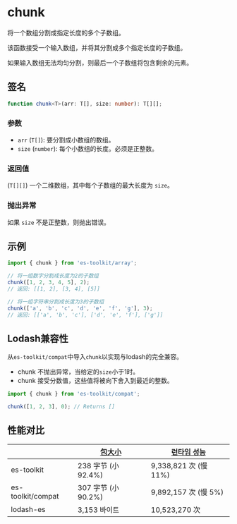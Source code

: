 # chunk

将一个数组分割成指定长度的多个子数组。

该函数接受一个输入数组，并将其分割成多个指定长度的子数组。

如果输入数组无法均匀分割，则最后一个子数组将包含剩余的元素。

## 签名

```typescript
function chunk<T>(arr: T[], size: number): T[][];
```

### 参数

- `arr` (`T[]`): 要分割成小数组的数组。
- `size` (`number`): 每个小数组的长度。必须是正整数。

### 返回值

(`T[][]`) 一个二维数组，其中每个子数组的最大长度为 `size`。

### 抛出异常

如果 `size` 不是正整数，则抛出错误。

## 示例

```typescript
import { chunk } from 'es-toolkit/array';

// 将一组数字分割成长度为2的子数组
chunk([1, 2, 3, 4, 5], 2);
// 返回: [[1, 2], [3, 4], [5]]

// 将一组字符串分割成长度为3的子数组
chunk(['a', 'b', 'c', 'd', 'e', 'f', 'g'], 3);
// 返回: [['a', 'b', 'c'], ['d', 'e', 'f'], ['g']]
```

## Lodash兼容性

从`es-toolkit/compat`中导入`chunk`以实现与lodash的完全兼容。

- chunk 不抛出异常，当给定的`size`小于1时。
- chunk 接受分数值，这些值将被向下舍入到最近的整数。

```typescript
import { chunk } from 'es-toolkit/compat';

chunk([1, 2, 3], 0); // Returns []
```

## 性能对比

|                   | [包大小](../../bundle-size.md) | [런타임 성능](../../performance.md) |
| ----------------- | ------------------------------ | ----------------------------------- |
| es-toolkit        | 238 字节 (小 92.4%)            | 9,338,821 次 (慢 11%)               |
| es-toolkit/compat | 307 字节 (小 90.2%)            | 9,892,157 次 (慢 5%)                |
| lodash-es         | 3,153 바이트                   | 10,523,270 次                       |
